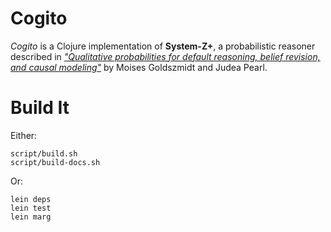 Cogito
======

*Cogito* is a Clojure implementation of **System-Z+**, a probabilistic reasoner described in [*\"Qualitative probabilities for default reasoning, belief revision, and causal modeling\"*](ftp://ftp.cs.ucla.edu/pub/stat_ser/R161-L.pdf) by Moises Goldszmidt and Judea Pearl.

Build It
========

Either:

    script/build.sh
    script/build-docs.sh

Or:

    lein deps
    lein test
    lein marg


